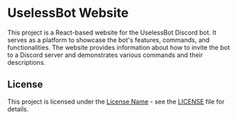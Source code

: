 # UselessBot Website

This project is a React-based website for the UselessBot Discord bot. It serves as a platform to showcase the bot's features, commands, and functionalities. The website provides information about how to invite the bot to a Discord server and demonstrates various commands and their descriptions.

## License

This project is licensed under the [License Name](LICENSE) - see the [LICENSE](LICENSE) file for details.
